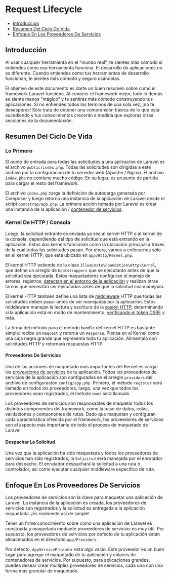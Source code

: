 # Request Lifecycle

- [Introducción](#introduction)
- [Resumen Del Ciclo De Vida](#lifecycle-overview)
- [Enfoque En Los Proveedores De Servicios](#focus-on-service-providers)

<a name="introduction"></a>
## Introducción

Al usar cualquier herramienta en el "mundo real", te sientes más cómodo si entiendes como esa herramienta funciona. El desarrollo de aplicaciones no es diferente. Cuando entiendes como tus herramientas de desarrollo funcionan, te sientes más cómodo y seguro usándolas.

El objetivo de este documento es darte un buen resumen sobre como el framework Laravel funciona. Al conocer el framework mejor, todo lo demás se siente menos "mágico" y te sentirás más cómodo construyendo tus aplicaciones. Si no entiendes todos los terminos de una sóla vez, ¡no te desesperes! Sólo trata de obtener una comprensión básica de lo que está sucediendo y tus conocimientos crecerán a medida que exploras otras secciones de la documentación.

<a name="lifecycle-overview"></a>
## Resumen Del Ciclo De Vida

### Lo Primero

El punto de entrada para todas las solicitudes a una aplicación de Laravel es el archivo `public/index.php`. Todas las solicitudes son dirigidas a este archivo por la configuración de tu servidor web (Apache / Nginx). El archivo `index.php` no contiene mucho código. En su lugar, es un punto de partida para cargar el resto del framework.

El archivo `index.php` carga la definición de autocarga generada por Composer y luego retorna una instancia de la aplicación de Laravel desde el script `bootstrap/app.php`. La primera acción tomada por Laravel es crear una instancia de la aplicación / [contenedor de servicios](/docs/{{version}}/container).

### Kernel De HTTP / Consola

Luego, la solicitud entrante es enviada ya sea al kernel HTTP o al kernel de la consola, dependiendo del tipo de solicitud que está entrando en la aplicación. Estos dos kernels funcionan como la ubicación principal a través de la cual todas las solicitudes pasan. Por ahora, vamos a enfocarnos sólo en el kernel HTTP, que está ubicado en `app/Http/Kernel.php`.

El kernel HTTP extiende de la clase `Illuminate\Foundation\Http\Kernel`, que define un arreglo de `bootstrappers` que se ejecutarán antes de que la solicitud sea ejecutada. Estos maquetadores configuran el manejo de errores, registros, [detectan en el entorno de la aplicación](/docs/{{version}}/configuration#environment-configuration) y realizan otras tareas que necesitan ser ejecutadas antes de que la solicitud sea manejada.

El kernel HTTP también define una lista de [middleware](/docs/{{version}}/middleware) HTTP que todas las solicitudes deben pasar antes de ser manejadas por la aplicación. Estos middleware manejan la lectura y escritura de la [sesión HTTP](/docs/{{version}}/session), determinando si la aplicación está en modo de mantenimiento, [verificando el token CSRF](/docs/{{version}}/csrf) y más.

La firma del método para el método `handle` del kernel HTTP es bastante simple: recibe un `Request` y retorna un `Response`. Piensa en el Kernel como una caja negra grande que representa toda tu aplicación. Alimentala con solicitudes HTTP y retornará respuestas HTTP.

#### Proveedores De Servicios

Una de las acciones de maquetado más importantes del Kernel es cargar los [proveedores de servicios](/docs/{{version}}/providers) de tu aplicación. Todos los proveedores de servicios de la aplicación son configurados en el arreglo `providers` del archivo de configuración `config/app.php`. Primero, el método `register` será llamado en todos los proveedores, luego, una vez que todos los proveedores sean registrados, el método `boot` será llamado.

Los proveedores de servicios son responsables de maquetar todos los distintos componentes del framework, como la base de datos, colas, validaciones y componentes de rutas. Dado que maquetan y configuran cada característica ofrecida por el framework, los proveedores de servicios son el aspecto más importante de todo el proceso de maquetado de Laravel.

#### Despachar La Solicitud

Una vez que la aplicación ha sido maquetada y todos los proveedores de servicios han sido registrados, la `Solicitud` será manejada por el enrutador para despacho. El enrutador despachará la solicitud a una ruta o controlador, así como ejecutar cualquier middleware especifíco de ruta.

<a name="focus-on-service-providers"></a>
## Enfoque En Los Proveedores De Servicios

Los proveedores de servicios son la clave para maquetar una aplicación de Laravel. La instancia de la aplicación es creada, los proveedores de servicios son registrados y la solicitud es entregada a la aplicación maquetada. ¡Es realmente así de simple!

Tener un firme conocimiento sobre como una aplicación de Laravel es construída y maquetada mediante proveedores de servicios es muy útil. Por supuesto, los proveedores de servicios por defecto de tu aplicación están almacenados en el directorio `app/Providers`. 

Por defecto, `AppServiceProvider` está algo vacío. Este proveedor es un buen lugar para agregar el maquetado de tu aplicación y enlaces de contenedores de servicios. Por supuesto, para aplicaciones grandes, puedes desear crear múltiples proveedores de servicios, cada uno con una forma más granular de maquetado.
